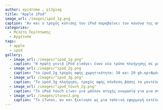```yaml
---
author: epidrome , p13giag
title: "Apple iPod"
image_url: /images/ipod_1g.png
caption: "Αν και ο τροχός κύλισης του iPod παραβαίνει τον κανόνα της απευθείας απεικόνισης αποδικνύεται περισσότερο εύχρηστος, γιατί πολύ γρήγορα οι χρήστες καταλαβαίνουν ότι με την περιστροφή του τροχού μπορούν να κινηθούν πάνω-κάτω, και ακόμη γρηγορότερα μπορούν να επιλέξουν ένα αρχείο από την λίστα, γιατί ο τροχός προσφέρει εκτός από τον έλεγχο της κατεύθυνσης και τον έλεγχο της επιτάγχυνσης."
categories:
  - Μελέτη Περίπτωσης
  - Αρχέτυπα
tags:
  - apple
  - ipod
gallery:
  - image_url: /images/"ipod_1g.png"
    caption: "Η πρώτη γενιά iPod εισάγει έναν νέο τρόπο πλοήγησης σε μεγάλες λίστες (μενού) αρχείων μουσικής, τον περιστρεφόμενο τροχό."
  - image_url: /images/"ipod_2g.png
    caption: "το ipod_2g τροχός αφής χωρητικότητα: 10 και 20 gb.αριθμός μοντέλου και ημερομηνία κυκλοφορίας: a1019: ιούλιος 2002.Όλα τα μοντέλα iPod (τροχός αφής) διαθέτουν καλυμμένη θύρα fireWire.τα μοντέλα με τροχό κύλισης δεν έχουν καλυμμένη θύρα και τα μοντέλα με σύνδεση βάσης δεν έχουν θύρα fireWire. Το σύστημα χειρισμού του ipod (τροχός αφής) είναι παρόμοιο με αυτό του ipod (τροχός κύλισης), αλλά ο τροχός αφής δεν περιστρέφεται.τα μοντέλα iPod (τροχός αφής) θεωρούνται μοντέλα iPod δεύτερης γενιάς."
  - image_url: /images/"ipod_3g.png"
    caption: "To ipod_3g πλοήγηση, τροχός αφής σύνδεση βάσης τα μοντέλα ipod (σύνδεση βάσης) διαθέτουν μια σύνδεση βάσης στο κάτω μέρος.Τα νεότερα μοντέλα ipod, όπως το ipod (click wheel) και το ipod mini, διαθέτουν επίσης σύνδεση βάσης, αλλά το ipod (σύνδεση βάσης) διαθέτει τροχό αφής αντί για click wheel και τα τέσσερα κουμπιά ελέγχου βρίσκονται επάνω από τον τροχό αφής.τα μοντέλα ipod (σύνδεση βάσης) είναι γνωστά ως μοντέλα ipod τρίτης γενιάς.χωρητικότητα 10, 15, 20, 30 και 40 gb.αριθμοί μοντέλων και ημερομηνίες κυκλοφορίας: a1040: σεπτέμβριος 2003 a1040: απρίλιος 2003"
  - image_url: /images/"ipod_touch_2g.png"
    caption: "Το iPod touch είναι μια μάλλον ατυχής ονομασία για μια συσκευή που πλησιάζει ένα πλήρες iPhone αφού διαθέτει πολυαπτική διεπαφή, ασύρματη σύνδεση στο δίκτυο και δυνατότητα λήψης (download) νέων εφαρμογών. Του λείπει μόνο η δυνατότητα τηλεφωνικών κλήσεων."
  - image_url: /images/itunes3.png
    caption: "Το iTunes, αν και ξεκίνησε ως μια ταπεινή εφαρμογή εκτέλεσης μουσικών αρχείων και συγχρονισμού τους με το iPod, μετατράπηκε σε Δούρειο Ίππο για τη μεταφόρτωση εφαρμογών και τον συγχρονισμό με το οικοσύστημα των κινητών συσκευών χρήστη."
---
```

